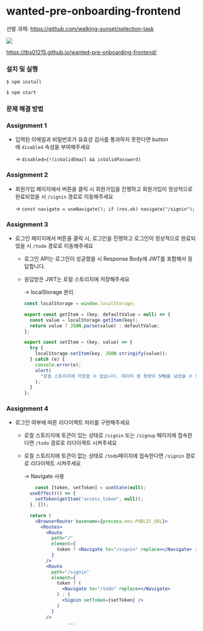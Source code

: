 # wanted-pre-onboarding-frontend

선발 과제:  https://github.com/walking-sunset/selection-task



<img src="https://user-images.githubusercontent.com/28939278/217729352-99410acf-85a1-4850-8a91-1c0ba72fdc05.gif"  >

https://tbs01215.github.io/wanted-pre-onboarding-frontend/


### 설치 및 실행

`$ npm install`

`$ npm start`

### 문제 해결 방법

### Assignment 1

- 입력된 이메일과 비밀번호가 유효성 검사를 통과하지 못한다면 button에 `disabled` 속성을 부여해주세요
    
    → `disabled={!(isValidEmail && isValidPassword)`
    

### Assignment 2

- 회원가입 페이지에서 버튼을 클릭 시 회원가입을 진행하고 회원가입이 정상적으로 완료되었을 시 `/signin` 경로로 이동해주세요
    
    → `const navigate = useNavigate(); if (res.ok) navigate("/signin");`
    

### Assignment 3

- 로그인 페이지에서 버튼을 클릭 시, 로그인을 진행하고 로그인이 정상적으로 완료되었을 시 `/todo` 경로로 이동해주세요
    - 로그인 API는 로그인이 성공했을 시 Response Body에 JWT를 포함해서 응답합니다.
    - 응답받은 JWT는 로컬 스토리지에 저장해주세요
        
        → localStorage 분리
        
        ```jsx
        const localStorage = window.localStorage;
        
        export const getItem = (key, defaultValue = null) => {
          const value = localStorage.getItem(key);
          return value ? JSON.parse(value) : defaultValue;
        };
        
        export const setItem = (key, value) => {
          try {
            localStorage.setItem(key, JSON.stringify(value));
          } catch (e) {
            console.error(e);
            alert(
              "로컬 스토리지에 저장할 수 없습니다. 데이터 총 용량이 5MB를 넘었을 수 있습니다."
            );
          }
        };
        ```
        

### Assignment 4

- 로그인 여부에 따른 리다이렉트 처리를 구현해주세요
    - 로컬 스토리지에 토큰이 있는 상태로 `/signin` 또는 `/signup` 페이지에 접속한다면 `/todo` 경로로 리다이렉트 시켜주세요
    - 로컬 스토리지에 토큰이 없는 상태로 `/todo`페이지에 접속한다면 `/signin` 경로로 리다이렉트 시켜주세요
        
        → Navigate 사용
        
        ```jsx
        	const [token, setToken] = useState(null);
          useEffect(() => {
            setToken(getItem("access_token", null));
          }, []);
        
          return (
            <BrowserRouter basename={process.env.PUBLIC_URL}>
              <Routes>
                <Route
                  path="/"
                  element={
                    token ? <Navigate to="/signin" replace></Navigate> : <Signin />
                  }
                />
                <Route
                  path="/signin"
                  element={
                    token ? (
                      <Navigate to="/todo" replace></Navigate>
                    ) : (
                      <Signin setToken={setToken} />
                    )
                  }
                />
        				...
        ```
        

